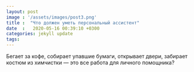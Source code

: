 ```yaml
---
layout: post
image : '/assets/images/post3.png'
title :  "Что должен уметь персональный ассистент"
date  :   2020-05-16 00:39:10 +0300
categories: jekyll update
tags:
---
```


Бегает за кофе, собирает упавшие бумаги, открывает двери, забирает костюм из химчистки — это все работа для личного помощника?